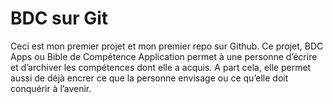 # BDC sur Git

Ceci est mon premier projet et mon premier repo sur Github.
Ce projet, BDC Apps ou Bible de Compétence Application permet à une personne d’écrire et d’archiver les compétences dont elle a acquis.
A part cela, elle permet aussi de déjà encrer ce que la personne envisage ou ce qu’elle doit conquérir à l’avenir.
